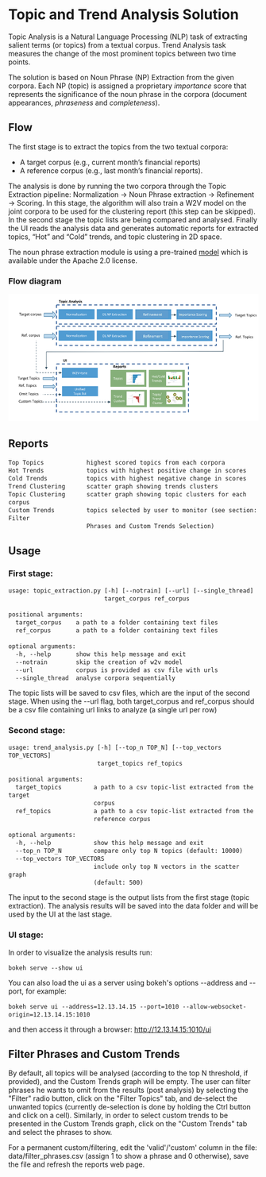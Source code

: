 # Topic and Trend Analysis Solution

Topic Analysis is a Natural Language Processing (NLP) task of extracting salient terms (or topics) from a textual corpus. Trend Analysis task measures the change of the most prominent topics between two time points.

The solution is based on Noun Phrase (NP) Extraction from the given corpora. Each NP (topic) is assigned a proprietary *importance* score that represents the significance of the noun phrase in the corpora (document appearances, *phraseness* and *completeness*).

## Flow

The first stage is to extract the topics from the two textual corpora:

* A target corpus (e.g., current month’s financial reports)
* A reference corpus (e.g., last month’s financial reports).

The analysis is done by running the two corpora through the Topic Extraction pipeline: Normalization -> Noun Phrase extraction -> Refinement -> Scoring.
In this stage, the algorithm will also train a W2V model on the joint corpora to be used for the clustering report (this step can be skipped).
In the second stage the topic lists are being compared and analysed.
Finally the UI reads the analysis data and generates automatic reports for extracted topics, “Hot” and “Cold” trends, and topic clustering in 2D space.

The noun phrase extraction module is using a pre-trained [model](http://nervana-modelzoo.s3.amazonaws.com/NLP/chunker/model.h5) which is available under the Apache 2.0 license. 

### Flow diagram

![Image](assets/flow.png)

## Reports

```
Top Topics            highest scored topics from each corpora
Hot Trends            topics with highest positive change in scores
Cold Trends           topics with highest negative change in scores
Trend Clustering      scatter graph showing trends clusters
Topic Clustering      scatter graph showing topic clusters for each corpus
Custom Trends         topics selected by user to monitor (see section: Filter
                      Phrases and Custom Trends Selection)
```

## Usage

### First stage:

```
usage: topic_extraction.py [-h] [--notrain] [--url] [--single_thread]
                           target_corpus ref_corpus

positional arguments:
  target_corpus    a path to a folder containing text files
  ref_corpus       a path to a folder containing text files

optional arguments:
  -h, --help       show this help message and exit
  --notrain        skip the creation of w2v model
  --url            corpus is provided as csv file with urls
  --single_thread  analyse corpora sequentially

```
The topic lists will be saved to csv files, which are the input of the second stage.
When using the --url flag, both target_corpus and ref_corpus should be a csv file containing url links to analyze (a single url per row)

### Second stage:

```
usage: trend_analysis.py [-h] [--top_n TOP_N] [--top_vectors TOP_VECTORS]
                         target_topics ref_topics

positional arguments:
  target_topics         a path to a csv topic-list extracted from the target
                        corpus
  ref_topics            a path to a csv topic-list extracted from the
                        reference corpus

optional arguments:
  -h, --help            show this help message and exit
  --top_n TOP_N         compare only top N topics (default: 10000)
  --top_vectors TOP_VECTORS
                        include only top N vectors in the scatter graph
                        (default: 500)

```

The input to the second stage is the output lists from the first stage (topic extraction).
The analysis results will be saved into the data folder and will be used by the UI at the last stage.


### UI stage:

In order to visualize the analysis results run:

```
bokeh serve --show ui
```

You can also load the ui as a server using bokeh's options --address and --port, for example:
```
bokeh serve ui --address=12.13.14.15 --port=1010 --allow-websocket-origin=12.13.14.15:1010
```
and then access it through a browser: http://12.13.14.15:1010/ui


## Filter Phrases and Custom Trends

By default, all topics will be analysed (according to the top N threshold, if provided), and the Custom Trends graph will be empty.
The user can filter phrases he wants to omit from the results (post analysis) by selecting the "Filter" radio button, click on the
 "Filter Topics" tab, and de-select the unwanted topics (currently de-selection is done by holding the Ctrl button and click on a cell).
Similarly, in order to select custom trends to be presented in the Custom Trends graph, click on the "Custom Trends" tab and select the phrases to show.

For a permanent custom/filtering, edit the 'valid'/'custom' column in the file: data/filter_phrases.csv
(assign 1 to show a phrase and 0 otherwise), save the file and refresh the reports web page.
